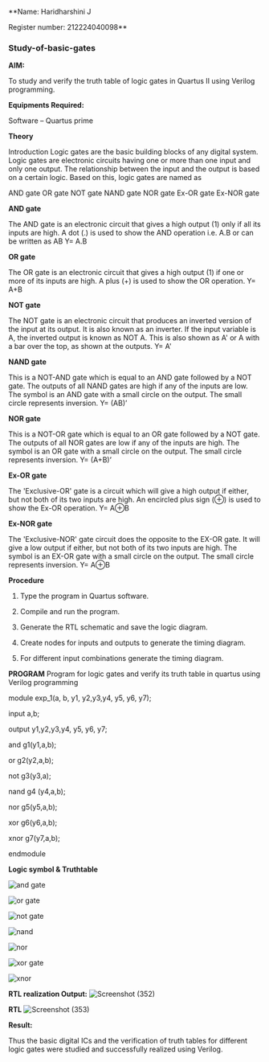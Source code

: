 **Name: Haridharshini J

Register number: 212224040098**
### Study-of-basic-gates

**AIM:** 

To study and verify the truth table of logic gates in Quartus II using Verilog programming.

**Equipments Required:**

Software – Quartus prime 

**Theory**

Introduction Logic gates are the basic building blocks of any digital system. Logic gates are electronic circuits having one or more than one input and only one output. The relationship between the input and the output is based on a certain logic. Based on this, logic gates are named as

AND gate OR gate NOT gate NAND gate NOR gate Ex-OR gate Ex-NOR gate

**AND gate**

The AND gate is an electronic circuit that gives a high output (1) only if all its inputs are high. A dot (.) is used to show the AND operation i.e. A.B or can be written as AB
Y= A.B

**OR gate** 

The OR gate is an electronic circuit that gives a high output (1) if one or more of its inputs are high. A plus (+) is used to show the OR operation.
Y= A+B

**NOT gate**

The NOT gate is an electronic circuit that produces an inverted version of the input at its output. It is also known as an inverter. If the input variable is A, the inverted output is known as NOT A. This is also shown as A' or A with a bar over the top, as shown at the outputs.
Y= A'

**NAND gate**

This is a NOT-AND gate which is equal to an AND gate followed by a NOT gate. The outputs of all NAND gates are high if any of the inputs are low. The symbol is an AND gate with a small circle on the output. The small circle represents inversion.
Y= (AB)’

**NOR gate**

This is a NOT-OR gate which is equal to an OR gate followed by a NOT gate. The outputs of all NOR gates are low if any of the inputs are high. The symbol is an OR gate with a small circle on the output. The small circle represents inversion.
Y= (A+B)’

**Ex-OR gate**

The 'Exclusive-OR' gate is a circuit which will give a high output if either, but not both of its two inputs are high. An encircled plus sign (⊕) is used to show the Ex-OR operation.
Y= A⊕B

**Ex-NOR gate**

The 'Exclusive-NOR' gate circuit does the opposite to the EX-OR gate. It will give a low output if either, but not both of its two inputs are high. The symbol is an EX-OR gate with a small circle on the output. The small circle represents inversion.
Y= A⊕B

**Procedure** 

1.	Type the program in Quartus software.

2.	Compile and run the program.

3.	Generate the RTL schematic and save the logic diagram.

4.	Create nodes for inputs and outputs to generate the timing diagram.

5.	For different input combinations generate the timing diagram.


**PROGRAM**
Program for logic gates and verify its truth table in quartus using Verilog programming

module exp_1(a, b, y1, y2,y3,y4, y5, y6, y7);

input a,b;

output y1,y2,y3,y4, y5, y6, y7;

and g1(y1,a,b);

or g2(y2,a,b);

not g3(y3,a);

nand g4 (y4,a,b);

nor g5(y5,a,b);

xor g6(y6,a,b);

xnor g7(y7,a,b);

endmodule
 
**Logic symbol & Truthtable** 

![and gate](https://github.com/user-attachments/assets/1407cd44-aa41-48e3-9fca-a5b2a2b8e530) 

![or gate](https://github.com/user-attachments/assets/e560829c-f582-4bfe-9205-17c1f27049a9) 

![not gate](https://github.com/user-attachments/assets/4c850b89-900b-405b-a9c2-fc7e335eb6b9) 

![nand](https://github.com/user-attachments/assets/ba5353b5-9798-4b91-854b-1c05b8d69540)

![nor](https://github.com/user-attachments/assets/857270f6-1d8f-40c8-bf9f-1dc86988de94) 

![xor gate](https://github.com/user-attachments/assets/7269a82e-972b-4f6e-a236-73458bb3a836) 

![xnor](https://github.com/user-attachments/assets/6f388caf-4523-46eb-bb38-cd236d57b4e9) 

**RTL realization Output:** 
![Screenshot (352)](https://github.com/user-attachments/assets/c36db4aa-7983-4ad5-98e0-06bf8006ab7d)


**RTL**
![Screenshot (353)](https://github.com/user-attachments/assets/111ab519-4371-42c9-94ff-6de68ada7c9a)

**Result:**

Thus the basic digital ICs and the verification of truth tables for different logic gates were studied and successfully realized using Verilog. 




